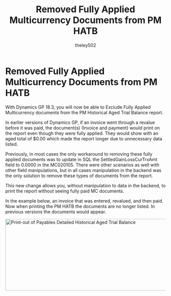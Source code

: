 ﻿---
title: Removed Fully Applied Multicurrency Documents from PM HATB 
description: New in October 2020 - Removed Fully Applied Multicurrency Documents from PM HATB
ms.date: 09-30-2020
ms.topic: article
ms.prod: dynamics-gp
author: theley502
ms.author: theley
manager: edupont
---

# Removed Fully Applied Multicurrency Documents from PM HATB

With Dynamics GP 18.3, you will now be able to Exclude Fully Applied Multicurrency documents from the PM Historical Aged Trial Balance report.

In earlier versions of Dynamics GP, if an invoice went through a revalue before it was paid, the document(s) (Invoice and payment) would print on the report even though they were fully applied. They would show with an aged total of $0.00 which made the report longer due to unnecessary data listed. 

Previously, in most cases the only workaround to removing these fully applied documents was to update in SQL the SettledGainLossCurTrxAmt field to 0.0000 in the MC020105. There were other scenarios as well with other field manipulations, but in all cases manipulation in the backend was the only solution to remove these types of documents from the report.  

This new change allows you, without manipulation to data in the backend, to print the report without seeing fully paid MC documents.

In the example below, an invoice that was entered, revalued, and then paid. Now when printing the PM HATB the documents are no longer listed. In previous versions the documents would appear.

<img src="media/image27.jpg" alt="Print-out of Payables Detailed Historical Aged Trial Balance" width="622" height="225" />

